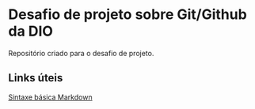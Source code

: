 # Desafio de projeto sobre Git/Github da DIO
Repositório criado para o desafio de projeto.

## Links úteis
[Sintaxe básica Markdown](https://www.markdownguide.org/)
